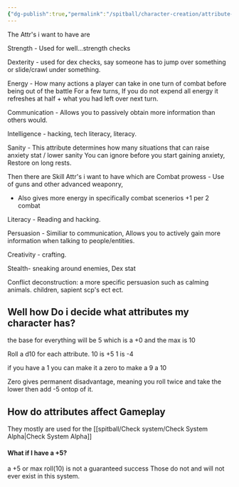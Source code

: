 ```yaml
---
{"dg-publish":true,"permalink":"/spitball/character-creation/attribute-system/"}
---
```


The Attr's i want to have are

Strength - Used for well...strength checks

Dexterity - used for dex checks, say someone has to jump over something or slide/crawl under something.

Energy - How many actions a player can take in one turn of combat before being out of the battle For a few turns, If you do not expend all energy it refreshes at half + what you had left over next turn.

Communication -  Allows you to passively obtain more information than others would. 

Intelligence - hacking, tech literacy, literacy.

Sanity - This attribute determines how many situations that can raise anxiety stat / lower sanity  You can ignore before you start gaining anxiety, Restore on long rests.

Then there are Skill Attr's i want to have which are
Combat prowess - Use of guns and other advanced weaponry, 
 - Also gives more energy in specifically combat scenerios +1 per 2 combat
 
Literacy - Reading and hacking.

Persuasion - Similiar to communication, Allows you to actively gain more information when talking to people/entities.

Creativity - crafting.

Stealth- sneaking around enemies, Dex stat

Conflict deconstruction: a more specific persuasion such as calming animals. children, sapient scp's ect ect.


## Well how Do i decide what attributes my character has? 

the base for everything will be 5 which is a +0 and the max is 10

Roll a d10 for each attribute. 10 is +5
1 is -4

 if you have a 1 you can make it a zero to make a 9 a 10

Zero gives permanent disadvantage, meaning you roll twice and take the lower then add -5 ontop of it.


## How do attributes affect Gameplay

They mostly are used for the [[spitball/Check system/Check System Alpha\|Check System Alpha]]

#### What if I have a +5?
 a +5 or max roll(10) is not a guaranteed success Those do not and will not ever exist in this system.





